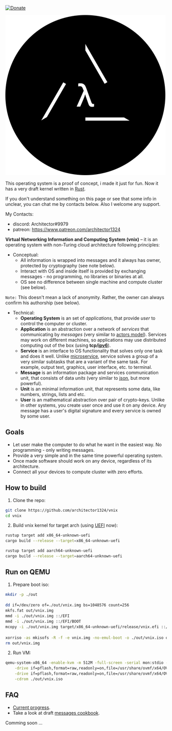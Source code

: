 [![Donate](http://img.shields.io/liberapay/receives/Architector1324.svg?logo=liberapay)](https://ru.liberapay.com/Architector1324/)


![](./doc/vnix_logo.png)

This operating system is a proof of concept, i made it just for fun. Now it has a very draft kernel written in [Rust](https://www.rust-lang.org/).

If you don't understand something on this page or see that some info in unclear, you can chat me by contacts below. Also I welcome any support.

My Contacts:
- discord: Architector#9979
- patreon: https://www.patreon.com/architector1324

**Virtual Networking Information and Computing System (vnix)** – it is an operating system with non-Turing cloud architecture following principles:

- Conceptual:
  - All information is wrapped into messages and it always has owner, protected by cryptography (see note below).
  - Interact with OS and inside itself is provided by exchanging messages - no programming, no libraries or binaries at all.
  - OS see no difference between single machine and compute cluster (see below).

`Note:` This doesn't mean a lack of anonymity. Rather, the owner can always confirm his authorship (see below).

- Technical:
  - **Operating System** is an set of *applications*, that provide *user* to control the computer or cluster. 
  - **Application** is an abstraction over a network of *services* that communicating by *messages* (very similar to [actors model](https://en.wikipedia.org/wiki/Actor_model)). Services may work on different machines, so applications may use distributed computing out of the box (using **tcp/[ipv6](https://en.wikipedia.org/wiki/IPv6)**).
  - **Service** is an interface to OS functionality that solves only one task and does it well. Unlike [microservice](https://en.wikipedia.org/wiki/Microservices), service solves a group of a very similar subtasks that are a variant of the same task. For example, output text, graphics, user interface, etc. to terminal.
  - **Message** is an information package and services communication unit, that consists of data *units* (very similar to [json](https://www.json.org), but more powerful).
  - **Unit** is an minimal information unit, that represents some data, like numbers, strings, lists and etc.
  - **User** is an mathematical abstraction over pair of crypto-keys. Unlike in other systems, you create user once and use it on any device. Any message has a user's digital signature and every service is owned by some user.


## Goals
- Let user make the computer to do what he want in the easiest way. No programming - only writing messages.
- Provide a very simple and in the same time powerful operating system.
- Once made software should work on any device, regardless of its architecture.
- Connect all your devices to compute cluster with zero efforts.

## How to build

1. Clone the repo:
```bash
git clone https://github.com/architector1324/vnix
cd vnix
```

2. Build vnix kernel for target arch (using [UEFI](https://uefi.org/) now):
```bash
rustup target add x86_64-unknown-uefi
cargo build --release --target=x86_64-unknown-uefi
```
```bash
rustup target add aarch64-unknown-uefi
cargo build --release --target=aarch64-unknown-uefi
```

## Run on QEMU
1. Prepare boot iso:
```bash
mkdir -p ./out

dd if=/dev/zero of=./out/vnix.img bs=1048576 count=256
mkfs.fat out/vnix.img
mmd -i ./out/vnix.img ::/EFI
mmd -i ./out/vnix.img ::/EFI/BOOT
mcopy -i ./out/vnix.img target/x86_64-unknown-uefi/release/vnix.efi ::/EFI/BOOT/BOOTX64.EFI

xorriso -as mkisofs -R -f -e vnix.img -no-emul-boot -o ./out/vnix.iso out
rm out/vnix.img
```

2. Run VM:
```bash
qemu-system-x86_64 -enable-kvm -m 512M -full-screen -serial mon:stdio -vga virtio -device virtio-rng-pci \
    -drive if=pflash,format=raw,readonly=on,file=/usr/share/ovmf/x64/OVMF.fd \
    -drive if=pflash,format=raw,readonly=on,file=/usr/share/ovmf/x64/OVMF_VARS.fd \
    -cdrom ./out/vnix.iso
```

## FAQ
- [Current progress](./PROGRESS.md).
- Take a look at draft [messages cookbook](./doc/message-cookbook.md).

Comming soon ...